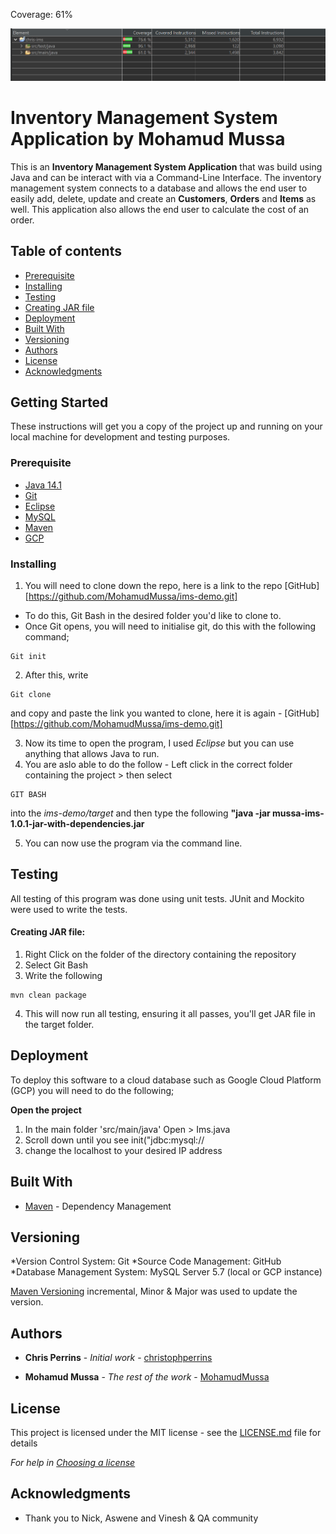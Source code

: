 Coverage: 61%

![Coverage](https://github.com/MohamudMussa/ims-demo/blob/dev/documentation/Testing%20Progress%20-%2061.PNG)
	

# Inventory Management System Application by Mohamud Mussa


This is an  **Inventory Management System Application** that was build using Java and can be interact with via a Command-Line Interface. The inventory management system connects to a database and allows the end user to easily add, delete, update and create an **Customers**, **Orders** and **Items** as well. This application also allows the end user to calculate the cost of an order. 

## Table of contents
* [Prerequisite](#Prerequisite)
* [Installing](#Installing)
* [Testing](#Testing)
* [Creating JAR file](#Creating_JAR_file)
* [Deployment](#Deployment)
* [Built With](#Built_With)
* [Versioning](#Versioning)
* [Authors](#Authors)
* [License](#License)
* [Acknowledgments](#Acknowledgments)





## Getting Started

These instructions will get you a copy of the project up and running on your local machine for development and testing purposes.


### Prerequisite

* [Java 14.1](https://www.eclipse.org/downloads/)
* [Git](https://git-scm.com/downloads)
* [Eclipse](https://www.eclipse.org/downloads/)
* [MySQL](https://www.mysql.com/downloads/)
* [Maven](http://maven.apache.org/download.cgi)
* [GCP](https://console.cloud.google.com/)



### Installing

1. You will need to clone down the repo, here is a link to the repo [GitHub][https://github.com/MohamudMussa/ims-demo.git]
* To do this, Git Bash in the desired folder you'd like to clone to.
* Once Git opens, you will need to initialise git, do this with the following command;
```
Git init
```
2. After this, write 
```
Git clone
```
and copy and paste the link you wanted to clone, here it is again - [GitHub][https://github.com/MohamudMussa/ims-demo.git]

3. Now its time to open the program, I used *Eclipse* but you can use anything that allows Java to run. 
4. You are aslo able to do the follow - Left click in the correct folder containing the project > then select

```
GIT BASH 	
```

into the *ims-demo/target* and then type the following **"java -jar mussa-ims-1.0.1-jar-with-dependencies.jar**

5. You can now use the program via the command line.

## Testing

All testing of this program was done using unit tests. 
JUnit and Mockito were used to write the tests.


#### Creating JAR file:

1. Right Click on the folder of the directory containing the repository
2. Select Git Bash
3. Write the following

```
mvn clean package
```

4. This will now run all testing, ensuring it all passes, you'll get JAR file in the target folder.

## Deployment

To deploy this software to a cloud database such as Google Cloud Platform (GCP) you will need to do the following;

**Open the project**

1. In the main folder 'src/main/java' Open > Ims.java
2. Scroll down until you see init("jdbc:mysql://
3. change the localhost to your desired IP address

## Built With

* [Maven](https://maven.apache.org/) - Dependency Management

## Versioning

*Version Control System: Git
*Source Code Management: GitHub
*Database Management System: MySQL Server 5.7 (local or GCP instance)

[Maven Versioning](http://maven.apache.org/download.cgi)  incremental, Minor & Major was used to update the version.


## Authors

* **Chris Perrins** - *Initial work* - [christophperrins](https://github.com/christophperrins)

* **Mohamud Mussa** - *The rest of the work* - [MohamudMussa](https://github.com/MohamudMussa)

## License

This project is licensed under the MIT license - see the [LICENSE.md](LICENSE.md) file for details 

*For help in [Choosing a license](https://choosealicense.com/)*

## Acknowledgments

* Thank you to Nick, Aswene and Vinesh & QA community


